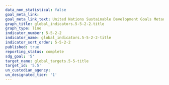 ```yaml
---
data_non_statistical: false
goal_meta_link: 
goal_meta_link_text: United Nations Sustainable Development Goals Metadata
graph_title: global_indicators.5-5-2-2.title
graph_type: line
indicator_number: 5-5-2-2
indicator_name: global_indicators.5-5-2-2-title
indicator_sort_order: 5-5-2-2
published: true
reporting_status: complete
sdg_goal: '5'
target_name: global_targets.5-5-title
target_id: '5.5'
un_custodian_agency: 
un_designated_tier: '1'
---
```

